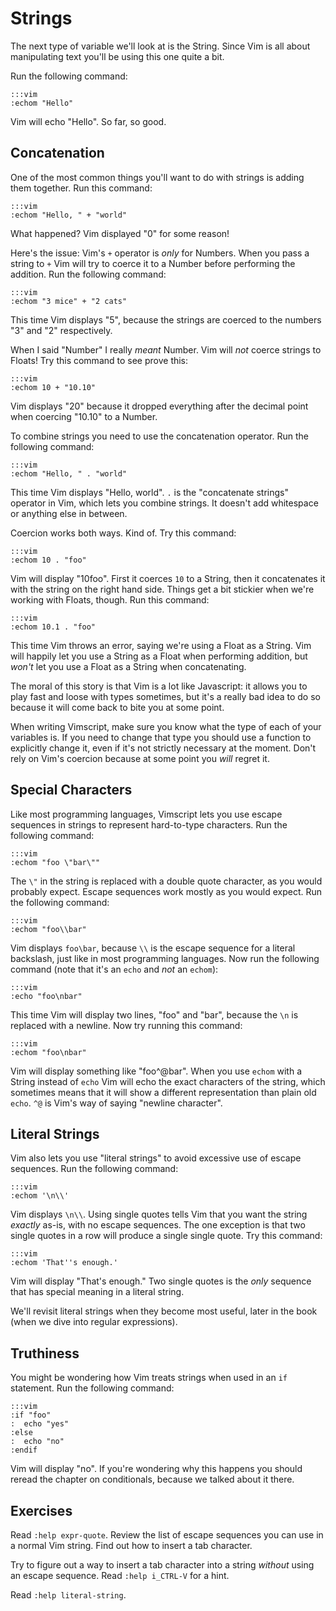 Strings
=======

The next type of variable we'll look at is the String.  Since Vim is all about
manipulating text you'll be using this one quite a bit.

Run the following command:

    :::vim
    :echom "Hello"

Vim will echo "Hello".  So far, so good.

Concatenation
-------------

One of the most common things you'll want to do with strings is adding them
together.  Run this command:

    :::vim
    :echom "Hello, " + "world"

What happened?  Vim displayed "0" for some reason!

Here's the issue: Vim's `+` operator is *only* for Numbers.  When you pass
a string to `+` Vim will try to coerce it to a Number before performing the
addition.  Run the following command:

    :::vim
    :echom "3 mice" + "2 cats"

This time Vim displays "5", because the strings are coerced to the numbers "3"
and "2" respectively.

When I said "Number" I really *meant* Number.  Vim will *not* coerce strings to
Floats!  Try this command to see prove this:

    :::vim
    :echom 10 + "10.10"

Vim displays "20" because it dropped everything after the decimal point when
coercing "10.10" to a Number.

To combine strings you need to use the concatenation operator.  Run the
following command:

    :::vim
    :echom "Hello, " . "world"

This time Vim displays "Hello, world".  `.` is the "concatenate strings"
operator in Vim, which lets you combine strings.  It doesn't add whitespace or
anything else in between.

Coercion works both ways.  Kind of.  Try this command:

    :::vim
    :echom 10 . "foo"

Vim will display "10foo".  First it coerces `10` to a String, then it
concatenates it with the string on the right hand side.  Things get a bit
stickier when we're working with Floats, though.  Run this command:

    :::vim
    :echom 10.1 . "foo"

This time Vim throws an error, saying we're using a Float as a String.  Vim will
happily let you use a String as a Float when performing addition, but *won't*
let you use a Float as a String when concatenating.

The moral of this story is that Vim is a lot like Javascript: it allows you to
play fast and loose with types sometimes, but it's a really bad idea to do so
because it will come back to bite you at some point.

When writing Vimscript, make sure you know what the type of each of your
variables is.  If you need to change that type you should use a function to
explicitly change it, even if it's not strictly necessary at the moment.  Don't
rely on Vim's coercion because at some point you *will* regret it.

Special Characters
------------------

Like most programming languages, Vimscript lets you use escape sequences in
strings to represent hard-to-type characters.  Run the following command:

    :::vim
    :echom "foo \"bar\""

The `\"` in the string is replaced with a double quote character, as you would
probably expect.  Escape sequences work mostly as you would expect.  Run the
following command:

    :::vim
    :echom "foo\\bar"

Vim displays `foo\bar`, because `\\` is the escape sequence for a literal
backslash, just like in most programming languages.  Now run the following
command (note that it's an `echo` and *not* an `echom`):

    :::vim
    :echo "foo\nbar"

This time Vim will display two lines, "foo" and "bar", because the `\n` is
replaced with a newline.  Now try running this command:

    :::vim
    :echom "foo\nbar"

Vim will display something like "foo^@bar".  When you use `echom` with a String
instead of `echo` Vim will echo the exact characters of the string, which
sometimes means that it will show a different representation than plain old
`echo`.  `^@` is Vim's way of saying "newline character".

Literal Strings
---------------

Vim also lets you use "literal strings" to avoid excessive use of escape
sequences.  Run the following command:

    :::vim
    :echom '\n\\'

Vim displays `\n\\`.  Using single quotes tells Vim that you want the string
*exactly* as-is, with no escape sequences.  The one exception is that two single
quotes in a row will produce a single single quote.  Try this command:

    :::vim
    :echom 'That''s enough.'

Vim will display "That's enough."  Two single quotes is the *only* sequence that
has special meaning in a literal string.

We'll revisit literal strings when they become most useful, later in the book
(when we dive into regular expressions).

Truthiness
----------

You might be wondering how Vim treats strings when used in an `if` statement.
Run the following command:

    :::vim
    :if "foo"
    :  echo "yes"
    :else
    :  echo "no"
    :endif

Vim will display "no".  If you're wondering why this happens you should reread
the chapter on conditionals, because we talked about it there.

Exercises
---------

Read `:help expr-quote`.  Review the list of escape sequences you can use in
a normal Vim string.  Find out how to insert a tab character.

Try to figure out a way to insert a tab character into a string *without* using
an escape sequence.  Read `:help i_CTRL-V` for a hint.

Read `:help literal-string`.
